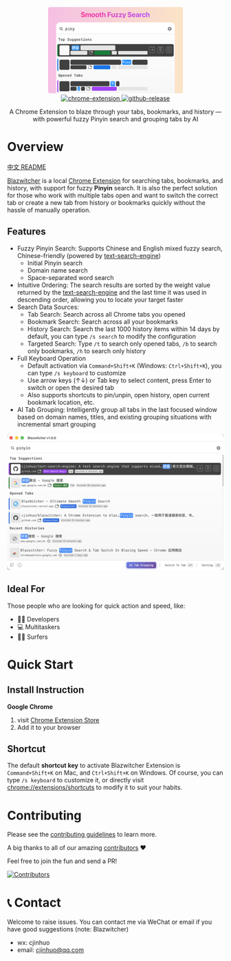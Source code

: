 <div align="center">
    <a href="#" target="_blank">
      <img src="./docs/1.0-english-880x440-radius.png" alt="logo" height="200">
    </a>
</div>

<div align="center">
<a href="https://chromewebstore.google.com/detail/blazwitcher-fuzzy-pinyin/fjgablnemienkegdnbihhemebmmonihg" target="_blank">
<img src="https://img.shields.io/badge/chrome-extension?style=flat&label=extension&color=deepskyblue" alt="chrome-extension">
</a>
<a href="https://github.com/cjinhuo/blazwitcher/releases" target="_blank">
<img src="https://img.shields.io/github/v/release/cjinhuo/blazwitcher?style=flat&label=release&color=green" alt="github-release">
</a>
</div>

<div align="center">
<p>A Chrome Extension to blaze through your tabs, bookmarks, and history — with powerful fuzzy Pinyin search and grouping tabs by AI</p>
</div>


# Overview
[中文 README](./docs/README_zh.md)

[Blazwitcher](https://blazwitcher.vercel.app/) is a local [Chrome Extension](https://chromewebstore.google.com/detail/blazwitcher-search-and-sw/fjgablnemienkegdnbihhemebmmonihg?hl=en-US) for searching tabs, bookmarks, and history, with support for fuzzy **Pinyin** search. It is also the perfect solution for those who work with multiple tabs open and want to switch the correct tab or create a new tab from history or bookmarks quickly without the hassle of manually operation.

## Features
- Fuzzy Pinyin Search: Supports Chinese and English mixed fuzzy search, Chinese-friendly (powered by [text-search-engine](https://github.com/cjinhuo/text-search-engine))
  - Initial Pinyin search
  - Domain name search
  - Space-separated word search
- Intuitive Ordering: The search results are sorted by the weight value returned by the [text-search-engine](https://github.com/cjinhuo/text-search-engine) and the last time it was used in descending order, allowing you to locate your target faster
- Search Data Sources:
  - Tab Search: Search across all Chrome tabs you opened
  - Bookmark Search: Search across all your bookmarks
  - History Search: Search the last 1000 history items within 14 days by default, you can type `/s search` to modify the configuration
  - Targeted Search: Type `/t` to search only opened tabs, `/b` to search only bookmarks, `/h` to search only history
- Full Keyboard Operation
  - Default activation via `Command+Shift+K` (Windows: `Ctrl+Shift+K`), you can type `/s keyboard` to customize
  - Use arrow keys (↑↓) or Tab key to select content, press Enter to switch or open the desired tab
  - Also supports shortcuts to pin/unpin, open history, open current bookmark location, etc.
- AI Tab Grouping: Intelligently group all tabs in the last focused window based on domain names, titles, and existing grouping situations with incremental smart grouping

![landing](./docs/landing.png)

## Ideal For
Those people who are looking for quick action and speed, like:
- 🧑‍💻 Developers
- 💻 Multitaskers
- 🏄🏻 Surfers


# Quick Start
## Install Instruction
**Google Chrome**
1.  visit [Chrome Extension Store](https://chromewebstore.google.com/detail/blazwitcher-search-and-sw/fjgablnemienkegdnbihhemebmmonihg?hl=en-US)
2.  Add it to your browser


## Shortcut
The default **shortcut key** to activate Blazwitcher Extension is `Command+Shift+K` on Mac, and `Ctrl+Shift+K` on Windows. Of course, you can type `/s keyboard` to customize it, or directly visit [chrome://extensions/shortcuts](chrome://extensions/shortcuts) to modify it to suit your habits.

# Contributing
Please see the [contributing guidelines](./CONTRIBUTING.md) to learn more.

A big thanks to all of our amazing [contributors](https://github.com/cjinhuo/blazwitcher/graphs/contributors) ❤️

Feel free to join the fun and send a PR!

[![Contributors](https://contrib.rocks/image?repo=cjinhuo/blazwitcher)](https://github.com/cjinhuo/blazwitcher/graphs/contributors)



# 📞 Contact
Welcome to raise issues. You can contact me via WeChat or email if you have good suggestions (note: Blazwitcher)
* wx: cjinhuo
* email: cjinhuo@qq.com